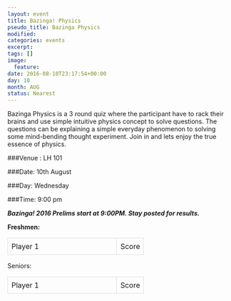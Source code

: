```yaml
---
layout: event
title: Bazinga! Physics 
pseudo_title: Bazinga Physics
modified:
categories: events
excerpt:
tags: []
image:
  feature:
date: 2016-08-10T23:17:54+00:00
day: 10
month: AUG
status: Nearest
---
```


Bazinga Physics is a 3 round quiz where the participant have to rack their brains and use simple intuitive physics concept to solve questions. The questions can be explaining a simple everyday phenomenon to solving some mind-bending thought experiment. Join in and lets enjoy the true essence of physics. 


###Venue : LH 101

###Date: 10th August

###Day: Wednesday

###Time: 9:00 pm

<style>
table {
    border-collapse: collapse;
    width: 100%;
}

td, th {
    border: 1px solid #dddddd;
    text-align: left;
    padding: 8px;
}

tr:nth-child(even) {
    background-color: #dddddd;
}
</style>

***Bazinga! 2016 Prelims start at 9:00PM. Stay posted for results.***

**Freshmen:**

<table>
	<tr>
		<td width="80%"> Player 1 </td>
		<td> Score </td>
</table>


Seniors:
<table>
	<tr>
		<td width="80%"> Player 1</td>
		<td> Score </td>
</table>
